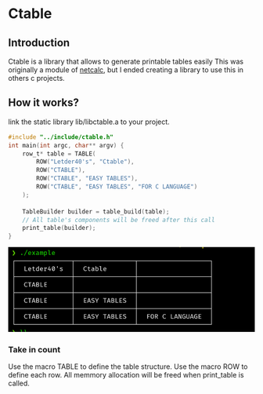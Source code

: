 # Ctable

## Introduction
Ctable is a library that allows to generate printable tables easily
This was originally a module of [netcalc](https://github.com/Letder40/netcalc), but I ended creating a library to use this in others c projects.

## How it works?
link the static library lib/libctable.a to your project.

```c
#include "../include/ctable.h"
int main(int argc, char** argv) {
    row_t* table = TABLE(
        ROW("Letder40's", "Ctable"),
        ROW("CTABLE"),
        ROW("CTABLE", "EASY TABLES"),
        ROW("CTABLE", "EASY TABLES", "FOR C LANGUAGE")
    );

    TableBuilder builder = table_build(table);
    // All table's components will be freed after this call
    print_table(builder);
}
```

![ctable_demo](example/demo.png)
### Take in count

Use the macro TABLE to define the table structure.
Use the macro ROW to define each row.
All memmory allocation will be freed when print_table is called.
